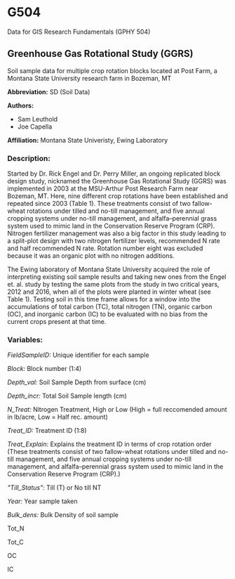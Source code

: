 # G504
Data for GIS Research Fundamentals (GPHY 504) 
## Greenhouse Gas Rotational Study (GGRS)
Soil sample data for multiple crop rotation blocks located at Post Farm, a Montana State University research farm in Bozeman, MT



__Abbreviation:__ SD (Soil Data)



__Authors:__ 
- Sam Leuthold
- Joe Capella


__Affiliation:__ Montana State Univeristy, Ewing Laboratory 


### Description:

Started by Dr. Rick Engel and Dr. Perry Miller, an ongoing replicated block design study, nicknamed the Greenhouse Gas Rotational Study (GGRS) was implemented  in 2003 at the MSU-Arthur Post Research Farm near Bozeman, MT. Here, nine different crop rotations have been established and repeated since 2003 (Table 1). These treatments consist of two fallow-wheat rotations under tilled and no-till management, and five annual cropping systems under no-till management, and alfalfa–perennial grass system used to mimic land in the Conservation Reserve Program (CRP). Nitrogen fertilizer management was also a big factor in this study leading to a split-plot design with two nitrogen fertilizer levels, recommended N rate and half recommended N rate. Rotation number eight was excluded because it was an organic plot with no nitrogen additions.

The Ewing laboratory of Montana State University acquired the role of interpreting existing soil sample results and taking new ones from the Engel et. al. study by testing the same plots from the study in two critical years, 2012 and 2016, when all of the plots were planted in winter wheat (see Table 1). Testing soil in this time frame allows for a window into the accumulations of total carbon (TC), total nitrogen (TN), organic carbon (OC), and inorganic carbon (IC) to be evaluated with no bias from the current crops present at that time. 

### Variables: 
_FieldSampleID:_ Unique identifier for each sample

_Block:_ Block number (1:4)	

_Depth_val:_ Soil Sample Depth from surface (cm)

_Depth_incr:_ Total Soil Sample length (cm)

_N_Treat:_ Nitrogen Treatment, High or Low (High = full reccomended amount in lb/acre, Low = Half rec. amount)

_Treat_ID:_ Treatment ID (1:8)

_Treat_Explain:_ Explains the treatment ID in terms of crop rotation order (These treatments consist of two fallow-wheat rotations under tilled and no-till management, and five annual cropping systems under no-till management, and alfalfa–perennial grass system used to mimic land in the Conservation Reserve Program (CRP).)

_"Till_Status":_	Till (T)	or No till NT

_Year:_ Year sample taken

_Bulk_dens:_	Bulk Density of soil sample

Tot_N	

Tot_C	

OC	

IC
